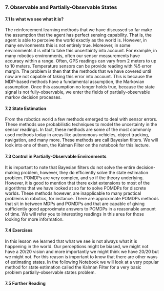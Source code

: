 ### 7. Observable and Partially-Observable States

#### 7.1 Is what we see what it is?

The reinforcement learning methods that we have discussed so far make the assumption that the agent
has perfect sensing capability. That is, the agent is able to perceive the world exactly as the
world is. However, in many environments this is not entirely true. Moreover, in some environments
it is vital to take this uncertainty into account. For example, in many robotics environments, often
our sensor measurements have accuracy within a range. Often, GPS readings can vary from 2 meters to
up to 10 meters. Temperature sensors can be provide reading with %5 error margin. The problem is then
that the methods that we have covered until now are not capable of taking this error into account. This
is because the MDP-based methods have a fundamental assumption, the Markovian assumption. Once this 
assumption no longer holds true, because the state signal is not fully-observable, we enter the 
fields of partially-observable markov decision processes.

#### 7.2 State Estimation

From the robotics world a few methods emerged to deal with sensor errors. These methods use probabilistic
techniques to model the uncertainty in the sensor readings. In fact, these methods are some of the most
commonly used methods today in areas like autonomous vehicles, object tracking, navigation, and many more.
These methods are call Bayesian filters. We will look into one of them, the Kalman Filter on the notebook 
for this lecture.

#### 7.3 Control in Partially-Observable Environments

It is important to note that Bayesian filters do not solve the entire decision-making problem, however, they
do efficiently solve the state estimation problem. POMDPs are very complex, and so if the theory underlying.
However, it is good to mention that there exist extensions to most of the algorithms that we have looked at
so far to solve POMDPs for discrete worlds. These methods however, are inapplicable to many practical
problems in robotics, for instance. There are approximate POMDPs methods that sit in between MDPs and POMDPs
and that are capable of giving sufficiently good approximate answers to POMDPs in a reasonable amount of time.
We will refer you to interesting readings in this area for those looking for more information.

#### 7.4 Exercises

In this lesson we learned that what we see is not always what it is happening in the world. Our perceptions might be
biased, we might not have a 20/20 vision and more importantly we might think we have 20/20 but we might not. For this
reason is important to know that there are other ways of estimating states. In the following Notebook we will look
at a very popular method for state estimation called the Kalman Filter for a very basic problem partially-observable
states problem.

#### 7.5 Further Reading

